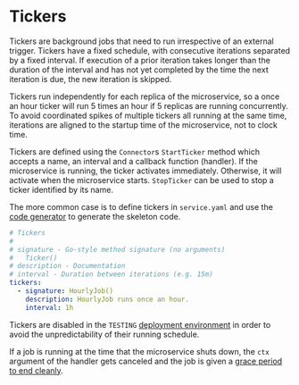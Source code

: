 # Tickers

Tickers are background jobs that need to run irrespective of an external trigger. Tickers have a fixed schedule, with consecutive iterations separated by a fixed interval. If execution of a prior iteration takes longer than the duration of the interval and has not yet completed by the time the next iteration is due, the new iteration is skipped.

Tickers run independently for each replica of the microservice, so a once an hour ticker will run 5 times an hour if 5 replicas are running concurrently. To avoid coordinated spikes of multiple tickers all running at the same time, iterations are aligned to the startup time of the microservice, not to clock time. 

Tickers are defined using the `Connector`s `StartTicker` method which accepts a name, an interval and a callback function (handler). If the microservice is running, the ticker activates immediately. Otherwise, it will activate when the microservice starts. `StopTicker` can be used to stop a ticker identified by its name.

The more common case is to define tickers in `service.yaml` and use the [code generator](../blocks/codegen.md) to generate the skeleton code.

```yaml
# Tickers
#
# signature - Go-style method signature (no arguments)
#   Ticker()
# description - Documentation
# interval - Duration between iterations (e.g. 15m)
tickers:
  - signature: HourlyJob()
    description: HourlyJob runs once an hour.
    interval: 1h
```

Tickers are disabled in the `TESTING` [deployment environment](../tech/deployments.md) in order to avoid the unpredictability of their running schedule.

If a job is running at the time that the microservice shuts down, the `ctx` argument of the handler gets canceled and the job is given a [grace period to end cleanly](../blocks/graceful-shutdown.md).
